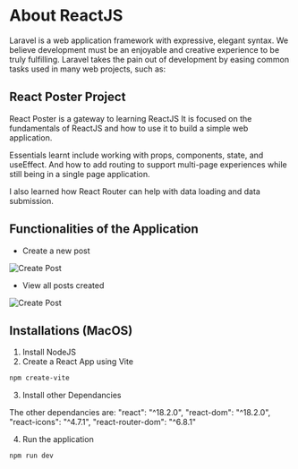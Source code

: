 # About ReactJS

Laravel is a web application framework with expressive, elegant syntax. We believe development must be an enjoyable and creative experience to be truly fulfilling. Laravel takes the pain out of development by easing common tasks used in many web projects, such as:

## React Poster Project

React Poster is a gateway to learning ReactJS
It is focused on the fundamentals of ReactJS and how to use it to build a simple web application.

Essentials learnt include working with props, components, state, and useEffect. And how to add routing to support multi-page experiences while still being in a single page application.

I also learned how React Router can help with data loading and data submission.

## Functionalities of the Application

- Create a new post

![Create Post](/readme_resources/create.png)

- View all posts created

![Create Post](/readme_resources/Posts.png)

## Installations (MacOS)

1. Install NodeJS
2. Create a React App using  Vite

```bash
npm create-vite
```

3. Install other Dependancies

The other dependancies are:
   "react": "^18.2.0",
    "react-dom": "^18.2.0",
    "react-icons": "^4.7.1",
    "react-router-dom": "^6.8.1"

4. Run the application

```bash
npm run dev
```
